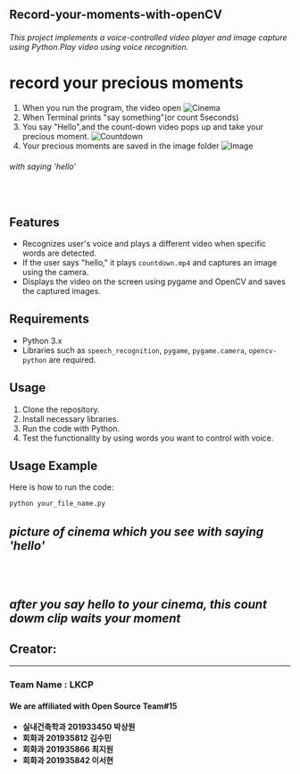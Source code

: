 ## Record-your-moments-with-openCV

###### This project implements a voice-controlled video player and image capture using Python.Play video using voice recognition.

# record your precious moments

1. When you run the program, the video open
![Cinema](https://i.imgur.com/FUlgnxl.jpg)
2. When Terminal prints "say something"(or count 5seconds)
3. You say "Hello",and the count-down video pops up and take your precious moment.
![Countdown](https://i.imgur.com/lmURrtL.png)
4. Your precious moments are saved in the image folder
![Image](https://i.imgur.com/Z3UNd2m.jpg)

###### with saying 'hello'
<br>

## **Features**

- Recognizes user's voice and plays a different video when specific words are detected.
- If the user says "hello," it plays `countdown.mp4` and captures an image using the camera.
- Displays the video on the screen using pygame and OpenCV and saves the captured images.

## **Requirements**

- Python 3.x
- Libraries such as `speech_recognition`, `pygame`, `pygame.camera`, `opencv-python` are required.

## **Usage**

1. Clone the repository.
2. Install necessary libraries.
3. Run the code with Python.
4. Test the functionality by using words you want to control with voice.

## **Usage Example**

Here is how to run the code:

```bash
python your_file_name.py
```


*picture of cinema which you see with saying 'hello'*
--




<br>
<br>


*after you say hello to your cinema, this count dowm clip waits your moment*
--






## Creator:
---


### Team Name : LKCP 
#### We are affiliated with Open Source Team#15

* **실내건축학과 201933450 박상원**  
* **회화과 201935812 김수민**
* **회화과 201935866 최지원**
* **회화과 201935842 이서현**
